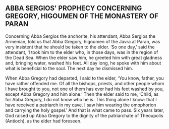 ## ABBA SERGIOS' PROPHECY CONCERNING GREGORY, HIGOUMEN OF THE MONASTERY OF PARAN

Concerning Abba Sergios the anchorite, his attendant, Abba Sergios the Armenian, told us that Abba Gregory, higoumen of the Javra at Paran, was very insistent that he should be taken to the elder. ‘So one day,’ said the attendant, ‘I took him to the elder who, in those days, was in the region of the Dead Sea. When the elder saw him, he greeted him with great gladness and, bringing water, washed his feet. All day long, he spoke with him about what is beneficial to the soul. The next day he dismissed him. 

When Abba Gregory had departed, I said to the elder, ‘You know, father, you have rather offended me. Of all the bishops, priests, and other people whom I have brought to you, not one of them has ever had his feet washed by you, except Abba Gregory and him alone.’ Then the elder said to me, ‘Child, as for Abba Gregory, I do not know who he is. This thing alone I know: that I have received a patriarch in my cave. I saw him wearing the omophorion and carrying the holy gospel.’ And that is what came to pass. Six years later, God raised up Abba Gregory to the dignity of the patriarchate of Theoupolis (Antioch), as the elder had foreseen.
